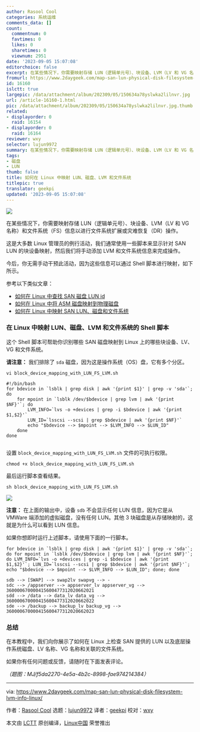 ```yaml
---
author: Rasool Cool
categories: 系统运维
comments_data: []
count:
  commentnum: 0
  favtimes: 0
  likes: 0
  sharetimes: 0
  viewnum: 2951
date: '2023-09-05 15:07:08'
editorchoice: false
excerpt: 在某些情况下，你需要映射存储 LUN（逻辑单元号）、块设备、LVM（LV 和 VG 名称）和文件系统（FS）信息以进行文件系统扩展或灾难恢复（DR）操作。
fromurl: https://www.2daygeek.com/map-san-lun-physical-disk-filesystem-lvm-info-linux/
id: 16160
islctt: true
largepic: /data/attachment/album/202309/05/150634a78yslwka2lilnvr.jpg
url: /article-16160-1.html
pic: /data/attachment/album/202309/05/150634a78yslwka2lilnvr.jpg.thumb.jpg
related:
- displayorder: 0
  raid: 16154
- displayorder: 0
  raid: 16164
reviewer: wxy
selector: lujun9972
summary: 在某些情况下，你需要映射存储 LUN（逻辑单元号）、块设备、LVM（LV 和 VG 名称）和文件系统（FS）信息以进行文件系统扩展或灾难恢复（DR）操作。
tags:
- 磁盘
- LUN
thumb: false
title: 如何在 Linux 中映射 LUN、磁盘、LVM 和文件系统
titlepic: true
translator: geekpi
updated: '2023-09-05 15:07:08'
---
```


![](/data/attachment/album/202309/05/150634a78yslwka2lilnvr.jpg)


在某些情况下，你需要映射存储 LUN（逻辑单元号）、块设备、LVM（LV 和 VG 名称）和文件系统（FS）信息以进行文件系统扩展或灾难恢复（DR）操作。


这是大多数 Linux 管理员的例行活动，我们通常使用一些脚本来显示针对 SAN LUN 的块设备映射，然后我们将手动添加 LVM 和文件系统信息来完成操作。


今后，你无需手动干预此活动，因为这些信息可以通过 Shell 脚本进行映射，如下所示。


参考以下类似文章：


* [如何在 Linux 中查找 SAN 磁盘 LUN id](https://www.2daygeek.com/find-san-disk-lun-id-linux/)
* [如何在 Linux 中将 ASM 磁盘映射到物理磁盘](https://www.2daygeek.com/shell-script-map-oracle-asm-disks-physical-disk-lun-in-linux/)
* [如何在 Linux 中映射 SAN LUN、磁盘和文件系统](https://www.2daygeek.com/map-san-lun-physical-disk-filesystem-linux/)


### 在 Linux 中映射 LUN、磁盘、LVM 和文件系统的 Shell 脚本


这个 Shell 脚本可帮助你识别哪些 SAN 磁盘映射到 Linux 上的哪些块设备、LV、VG 和文件系统。


**请注意：** 我们排除了 `sda` 磁盘，因为这是操作系统（OS）盘，它有多个分区。



```
vi block_device_mapping_with_LUN_FS_LVM.sh

```


```
#!/bin/bash
for bdevice in `lsblk | grep disk | awk '{print $1}' | grep -v 'sda'`; do
    for mpoint in `lsblk /dev/$bdevice | grep lvm | awk '{print $NF}'`; do
        LVM_INFO=`lvs -o +devices | grep -i $bdevice | awk '{print $1,$2}'`
        LUN_ID=`lsscsi --scsi | grep $bdevice | awk '{print $NF}'`
        echo "$bdevice --> $mpoint --> $LVM_INFO --> $LUN_ID"
    done
done


```

设置 `block_device_mapping_with_LUN_FS_LVM.sh` 文件的可执行权限。



```
chmod +x block_device_mapping_with_LUN_FS_LVM.sh

```

最后运行脚本查看结果。



```
sh block_device_mapping_with_LUN_FS_LVM.sh

```

![](/data/attachment/album/202309/05/150709qi0b02554v50p34k.jpg)


**注意：** 在上面的输出中，设备 `sdb` 不会显示任何 LUN 信息，因为它是从 VMWare 端添加的虚拟磁盘，没有任何 LUN。其他 3 块磁盘是从存储映射的，这就是为什么可以看到 LUN 信息。


如果你想即时运行上述脚本，请使用下面的一行脚本。



```
for bdevice in `lsblk | grep disk | awk '{print $1}' | grep -v 'sda'`; do for mpoint in `lsblk /dev/$bdevice | grep lvm | awk '{print $NF}'`; do LVM_INFO=`lvs -o +devices | grep -i $bdevice | awk '{print $1,$2}'`; LUN_ID=`lsscsi --scsi | grep $bdevice | awk '{print $NF}'`; echo "$bdevice --> $mpoint --> $LVM_INFO --> $LUN_ID"; done; done

```


```
sdb --> [SWAP] --> swap2lv swapvg --> -
sdc --> /appserver --> appserver_lv appserver_vg --> 360000670000415600477312020662021
sdd --> /data --> data_lv data_vg --> 360000670000415600477312020662022
sde --> /backup --> backup_lv backup_vg --> 360000670000415600477312020662023

```

### 总结


在本教程中，我们向你展示了如何在 Linux 上检查 SAN 提供的 LUN 以及底层操作系统磁盘、LV 名称、VG 名称和关联的文件系统。


如果你有任何问题或反馈，请随时在下面发表评论。


*（题图：MJ/f5da2270-4e5a-4b2c-8998-fae974214384）*




---


via: <https://www.2daygeek.com/map-san-lun-physical-disk-filesystem-lvm-info-linux/>


作者：[Rasool Cool](https://www.2daygeek.com/author/rasool/) 选题：[lujun9972](https://github.com/lujun9972) 译者：[geekpi](https://github.com/geekpi) 校对：[wxy](https://github.com/wxy)


本文由 [LCTT](https://github.com/LCTT/TranslateProject) 原创编译，[Linux中国](https://linux.cn/) 荣誉推出